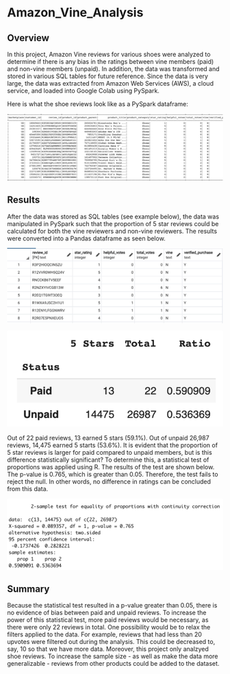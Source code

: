 # Amazon_Vine_Analysis

## Overview

In this project, Amazon Vine reviews for various shoes were analyzed to determine if there is any bias in the ratings between vine members (paid) and non-vine members (unpaid). In addition, the data was transformed and stored in various SQL tables for future reference. Since the data is very large, the data was extracted from Amazon Web Services (AWS), a cloud service, and loaded into Google Colab using PySpark. 

Here is what the shoe reviews look like as a PySpark dataframe: 

![spark_df](images/spark_dataframe_example.png)

## Results

After the data was stored as SQL tables (see example below), the data was manipulated in PySpark such that the proportion of 5 star reviews could be calculated for both the vine reviewers and non-vine reviewers. The results were converted into a Pandas dataframe as seen below. 

![sql_table](images/sql_table_example.png)

![df](images/pandas_dataframe.png)

Out of 22 paid reviews, 13 earned 5 stars (59.1%). Out of  unpaid 26,987 reviews, 14,475 earned 5 starts (53.6%). It is evident that the proportion of 5 star reviews is larger for paid compared to unpaid members, but is this difference statistically significant? To determine this, a statistical test of proportions was applied using R. The results of the test are shown below. The p-value is 0.765, which is greater than 0.05. Therefore, the test fails to reject the null. In other words, no difference in ratings can be concluded from this data. 

![stat_results](images/stat_test_results.png)

## Summary

Because the statistical test resulted in a p-value greater than 0.05, there is no evidence of bias between paid and unpaid reviews. To increase the power of this statistical test, more paid reviews would be necessary, as there were only 22 reviews in total. One possibility would be to relax the filters applied to the data. For example, reviews that had less than 20 upvotes were filtered out during the analysis. This could be decreased to, say, 10 so that we have more data. Moreover, this project only analzyed shoe reviews. To increase the sample size - as well as make the data more generalizable - reviews from other products could be added to the dataset. 






